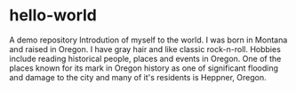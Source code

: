 # hello-world
A demo repository
Introdution of myself to the world.
I was born in Montana and raised in Oregon.
I have gray hair and like classic rock-n-roll.
Hobbies include reading historical people, places and events in Oregon.
One of the places known for its mark in Oregon history as one of significant flooding and damage to the city and many of it's residents is Heppner, Oregon.
